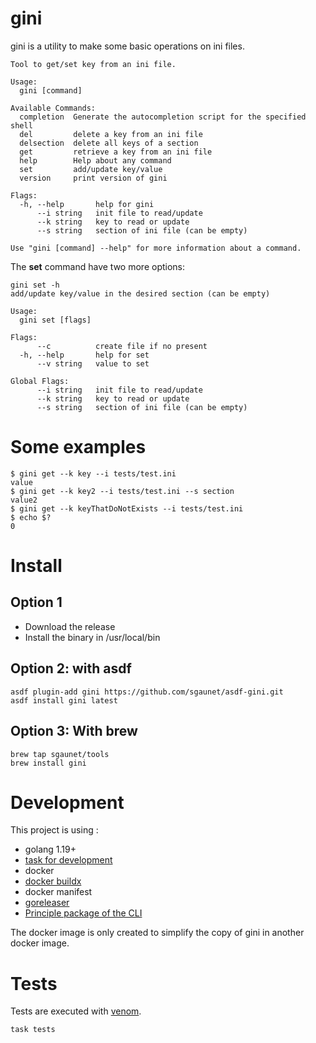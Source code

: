 # gini

gini is a utility to make some basic operations on ini files.

```
Tool to get/set key from an ini file.

Usage:
  gini [command]

Available Commands:
  completion  Generate the autocompletion script for the specified shell
  del         delete a key from an ini file
  delsection  delete all keys of a section
  get         retrieve a key from an ini file
  help        Help about any command
  set         add/update key/value
  version     print version of gini

Flags:
  -h, --help       help for gini
      --i string   init file to read/update
      --k string   key to read or update
      --s string   section of ini file (can be empty)

Use "gini [command] --help" for more information about a command.
```

The **set** command have two more options:

```
gini set -h
add/update key/value in the desired section (can be empty)

Usage:
  gini set [flags]

Flags:
      --c          create file if no present
  -h, --help       help for set
      --v string   value to set

Global Flags:
      --i string   init file to read/update
      --k string   key to read or update
      --s string   section of ini file (can be empty)
```

# Some examples 

```
$ gini get --k key --i tests/test.ini
value
$ gini get --k key2 --i tests/test.ini --s section
value2
$ gini get --k keyThatDoNotExists --i tests/test.ini
$ echo $?
0
```

# Install

## Option 1

* Download the release
* Install the binary in /usr/local/bin 

## Option 2: with asdf

```
asdf plugin-add gini https://github.com/sgaunet/asdf-gini.git
asdf install gini latest
```

## Option 3: With brew

```
brew tap sgaunet/tools
brew install gini
```

# Development

This project is using :

* golang 1.19+
* [task for development](https://taskfile.dev/#/)
* docker
* [docker buildx](https://github.com/docker/buildx)
* docker manifest
* [goreleaser](https://goreleaser.com/)
* [Principle package of the CLI](https://pkg.go.dev/gopkg.in/ini.v1?utm_source=godoc)

The docker image is only created to simplify the copy of gini in another docker image.

# Tests

Tests are executed with [venom](https://github.com/ovh/venom).

```
task tests
```
